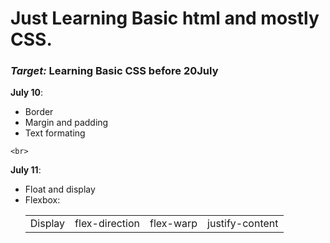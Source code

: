 # Just Learning Basic html and mostly CSS.

<h3><i>Target: </i>Learning Basic CSS before 20July </h3>

<p><b>July 10</b>: </p>
    <ul>
    <li>Border</li>
    <li>Margin and padding</li>
    <li>Text formating</li>
    </ul>


    <br>

<p><b>July 11</b>: </p>
    <ul>
    <li>Float and display</li>
    <li>Flexbox:<br>
    <table>
    <td>Display</td>
    <td>flex-direction</td>
    <td>flex-warp</td>
    <td>justify-content</td>
    </table>
    </li>
    <!-- <li>Text formating</li> -->
    </ul>